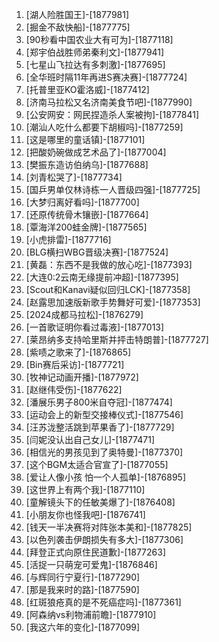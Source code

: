
1. [湖人险胜国王]-[1877981]
1. [掘金不敌快船]-[1877775]
1. [90秒看中国农业大有可为]-[1877118]
1. [郑宇伯战胜师弟秦利文]-[1877941]
1. [七星山飞拉达有多刺激]-[1877695]
1. [全华班时隔11年再进S赛决赛]-[1877724]
1. [托普里亚KO霍洛威]-[1877412]
1. [济南马拉松又名济南美食节吧]-[1877990]
1. [公安网安：网民捏造杀人案被拘]-[1877841]
1. [潮汕人吃什么都要下胡椒吗]-[1877259]
1. [这是哪里的童话镇]-[1877101]
1. [把酸奶碗做成艺术品了]-[1877004]
1. [樊振东造访伯纳乌]-[1877688]
1. [刘青松哭了]-[1877734]
1. [国乒男单仅林诗栋一人晋级四强]-[1877725]
1. [大梦归离好看吗]-[1877700]
1. [还原传统骨木镶嵌]-[1877664]
1. [覃海洋200蛙金牌]-[1877565]
1. [小虎排雷]-[1877716]
1. [BLG横扫WBG晋级决赛]-[1877524]
1. [黄磊：东西不是我做的放心吃]-[1877393]
1. [大连0:2云南无缘提前冲超]-[1877395]
1. [Scout和Kanavi疑似回归LCK]-[1877358]
1. [赵露思加速版新歌手势舞好可爱]-[1877353]
1. [2024成都马拉松]-[1876279]
1. [一首歌证明你看过毒液]-[1877013]
1. [莱昂纳多支持哈里斯并抨击特朗普]-[1877727]
1. [紫啧之歌来了]-[1876865]
1. [Bin赛后采访]-[1877721]
1. [牧神记动画开播]-[1877972]
1. [赵继伟受伤]-[1877622]
1. [潘展乐男子800米自夺冠]-[1877474]
1. [运动会上的新型交接棒仪式]-[1877546]
1. [汪苏泷整活跳到苹果香了]-[1877729]
1. [闫妮没认出自己女儿]-[1877471]
1. [相信光的男孩见到了奥特曼]-[1877370]
1. [这个BGM太适合官宣了]-[1877055]
1. [爱让人像小孩 怕一个人孤单]-[1876895]
1. [这世界上有两个我]-[1877110]
1. [童解镜头下的任敏美爆了]-[1876408]
1. [小朋友你也怪我吧]-[1876741]
1. [钱天一半决赛将对阵张本美和]-[1877825]
1. [以色列袭击伊朗损失有多大]-[1877306]
1. [拜登正式向原住民道歉]-[1877263]
1. [活捉一只萌宠可爱鬼]-[1876846]
1. [与辉同行宁夏行]-[1877290]
1. [那是我来时的路]-[1877590]
1. [红斑狼疮真的是不死癌症吗]-[1877361]
1. [阿森纳vs利物浦前瞻]-[1877910]
1. [我这六年的变化]-[1877099]